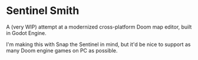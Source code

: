 # Sentinel Smith

A (very WIP) attempt at a modernized cross-platform Doom map editor, built in Godot Engine.

I'm making this with Snap the Sentinel in mind, but it'd be nice to support as many Doom engine games on PC as possible.
